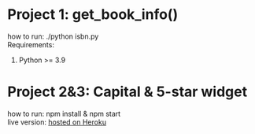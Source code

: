 # Project 1: get_book_info()

how to run: ./python isbn.py  
Requirements:

1. Python >= 3.9

# Project 2&3: Capital & 5-star widget

how to run: npm install & npm start  
live version: [hosted on Heroku](https://stark-atoll-93983.herokuapp.com/)
